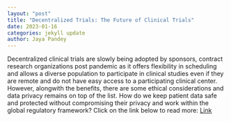 ```yaml
---
layout: "post"
title: "Decentralized Trials: The Future of Clinical Trials"
date: 2023-01-16
categories: jekyll update
author: Jaya Pandey
---
```

Decentralized clinical trials are slowly being adopted by sponsors, contract research organizations post pandemic as it offers flexibility in scheduling and allows a diverse population to participate in clinical studies even if they are remote and do not have easy access to a participating clinical center. However, alongwith the benefits, there are some ethical considerations and data privacy remains on top of the list. How do we keep patient data safe and protected without compromising their privacy and work within the global regulatory framework? Click on the link below to read more: [Link](https://www.frontiersin.org/articles/10.3389/fpubh.2022.1081150/full)

